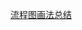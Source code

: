 <!--
 * @Descripttion: 
 * @version: 
 * @Author: shenjia
 * @Date: 2021-06-25 10:55:50
 * @LastEditors: shenjia
 * @LastEditTime: 2021-06-27 09:44:20
-->


[流程图画法总结](https://zhuanlan.zhihu.com/p/115821818)